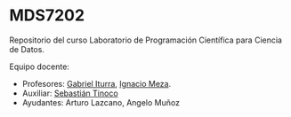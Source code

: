 # MDS7202

Repositorio del curso Laboratorio de Programación Científica para Ciencia de Datos.

Equipo docente:

- Profesores: [Gabriel Iturra](https://giturra.cl/), [Ignacio Meza](https://github.com/Mezosky).
- Auxiliar: [Sebastián Tinoco](https://github.com/sebatinoco)
- Ayudantes: Arturo Lazcano, Angelo Muñoz